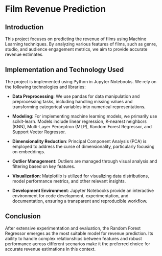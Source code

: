 # Film Revenue Prediction

## Introduction

This project focuses on predicting the revenue of films using Machine Learning techniques. By analyzing various features of films, such as genre, studio, and audience engagement metrics, we aim to provide accurate revenue estimates.

## Implementation and Technology Used

The project is implemented using Python in Jupyter Notebooks. We rely on the following technologies and libraries:

- **Data Preprocessing**: We use pandas for data manipulation and preprocessing tasks, including handling missing values and transforming categorical variables into numerical representations.

- **Modeling**: For implementing machine learning models, we primarily use scikit-learn. Models include linear regression, K-nearest neighbors (KNN), Multi-Layer Perceptron (MLP), Random Forest Regressor, and Support Vector Regressor.

- **Dimensionality Reduction**: Principal Component Analysis (PCA) is employed to address the curse of dimensionality, particularly focusing on embeddings.

- **Outlier Management**: Outliers are managed through visual analysis and filtering based on key features.

- **Visualization**: Matplotlib is utilized for visualizing data distributions, model performance metrics, and other relevant insights.

- **Development Environment**: Jupyter Notebooks provide an interactive environment for code development, experimentation, and documentation, ensuring a transparent and reproducible workflow.

## Conclusion

After extensive experimentation and evaluation, the Random Forest Regressor emerges as the most suitable model for revenue prediction. Its ability to handle complex relationships between features and robust performance across different scenarios make it the preferred choice for accurate revenue estimations in this context.
